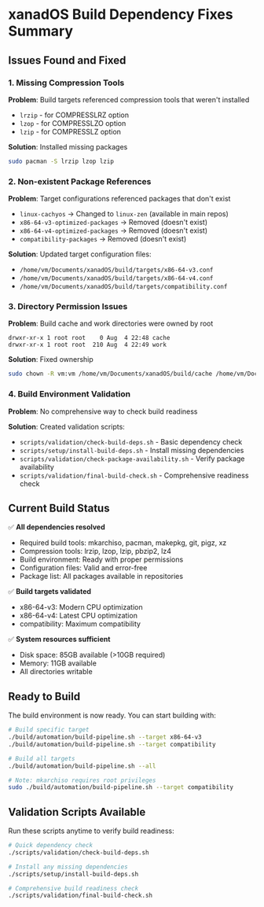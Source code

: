 # xanadOS Build Dependency Fixes Summary

## Issues Found and Fixed

### 1. Missing Compression Tools

**Problem**: Build targets referenced compression tools that weren't installed

- `lrzip` - for COMPRESSLRZ option
- `lzop` - for COMPRESSLZO option
- `lzip` - for COMPRESSLZ option

**Solution**: Installed missing packages

```bash
sudo pacman -S lrzip lzop lzip
```

### 2. Non-existent Package References

**Problem**: Target configurations referenced packages that don't exist

- `linux-cachyos` → Changed to `linux-zen` (available in main repos)
- `x86-64-v3-optimized-packages` → Removed (doesn't exist)
- `x86-64-v4-optimized-packages` → Removed (doesn't exist)
- `compatibility-packages` → Removed (doesn't exist)

**Solution**: Updated target configuration files:

- `/home/vm/Documents/xanadOS/build/targets/x86-64-v3.conf`
- `/home/vm/Documents/xanadOS/build/targets/x86-64-v4.conf`
- `/home/vm/Documents/xanadOS/build/targets/compatibility.conf`

### 3. Directory Permission Issues

**Problem**: Build cache and work directories were owned by root

```
drwxr-xr-x 1 root root    0 Aug  4 22:48 cache
drwxr-xr-x 1 root root  210 Aug  4 22:49 work
```

**Solution**: Fixed ownership

```bash
sudo chown -R vm:vm /home/vm/Documents/xanadOS/build/cache /home/vm/Documents/xanadOS/build/work
```

### 4. Build Environment Validation

**Problem**: No comprehensive way to check build readiness

**Solution**: Created validation scripts:

- `scripts/validation/check-build-deps.sh` - Basic dependency check
- `scripts/setup/install-build-deps.sh` - Install missing dependencies
- `scripts/validation/check-package-availability.sh` - Verify package availability
- `scripts/validation/final-build-check.sh` - Comprehensive readiness check

## Current Build Status

✅ **All dependencies resolved**

- Required build tools: mkarchiso, pacman, makepkg, git, pigz, xz
- Compression tools: lrzip, lzop, lzip, pbzip2, lz4
- Build environment: Ready with proper permissions
- Configuration files: Valid and error-free
- Package list: All packages available in repositories

✅ **Build targets validated**

- x86-64-v3: Modern CPU optimization
- x86-64-v4: Latest CPU optimization
- compatibility: Maximum compatibility

✅ **System resources sufficient**

- Disk space: 85GB available (>10GB required)
- Memory: 11GB available
- All directories writable

## Ready to Build

The build environment is now ready. You can start building with:

```bash
# Build specific target
./build/automation/build-pipeline.sh --target x86-64-v3
./build/automation/build-pipeline.sh --target compatibility

# Build all targets
./build/automation/build-pipeline.sh --all

# Note: mkarchiso requires root privileges
sudo ./build/automation/build-pipeline.sh --target compatibility
```

## Validation Scripts Available

Run these scripts anytime to verify build readiness:

```bash
# Quick dependency check
./scripts/validation/check-build-deps.sh

# Install any missing dependencies
./scripts/setup/install-build-deps.sh

# Comprehensive build readiness check
./scripts/validation/final-build-check.sh
```
